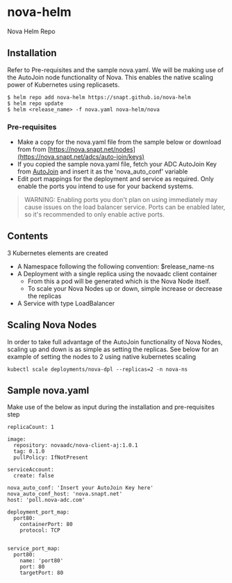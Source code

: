 # nova-helm
Nova Helm Repo

## Installation
Refer to Pre-requisites and the sample nova.yaml. We will be making use of the AutoJoin node functionality of Nova. This enables the native scaling power of Kubernetes using replicasets.

```console
$ helm repo add nova-helm https://snapt.github.io/nova-helm
$ helm repo update
$ helm <release_name> -f nova.yaml nova-helm/nova
```

### Pre-requisites

* Make a copy for the nova.yaml file from the sample below or download from from [https://nova.snapt.net/nodes](https://nova.snapt.net/adcs/auto-join/keys)
* If you copied the sample nova.yaml file, fetch your ADC AutoJoin Key from [AutoJoin](https://nova.snapt.net/adcs/auto-join/keys) and insert it as the 'nova_auto_conf' variable
* Edit port mappings for the deployment and service as required. Only enable the ports you intend to use for your backend systems.

> WARNING: Enabling ports you don't plan on using immediately may cause issues on the load balancer service. Ports can be enabled later, so it's recommended to only enable active ports.


## Contents

3 Kubernetes elements are created
* A Namespace following the following convention: $release_name-ns
* A Deployment with a single replica using the novaadc client container
  * From this a pod will be generated which is the Nova Node itself.
  * To scale your Nova Nodes up or down, simple increase or decrease the replicas
* A Service with type LoadBalancer


## Scaling Nova Nodes

In order to take full advantage of the AutoJoin functionality of Nova Nodes, scaling up and down is as simple as setting the replicas.
See below for an example of setting the nodes to 2 using native kubernetes scaling

```console
kubectl scale deployments/nova-dpl --replicas=2 -n nova-ns
```

## Sample nova.yaml

Make use of the below as input during the installation and pre-requisites step

```console
replicaCount: 1

image:
  repository: novaadc/nova-client-aj:1.0.1
  tag: 0.1.0
  pullPolicy: IfNotPresent

serviceAccount:
  create: false

nova_auto_conf: 'Insert your AutoJoin Key here'
nova_auto_conf_host: 'nova.snapt.net'
host: 'poll.nova-adc.com'

deployment_port_map:
  port80:
    containerPort: 80
    protocol: TCP


service_port_map:
  port80:
    name: 'port80'
    port: 80
    targetPort: 80
```